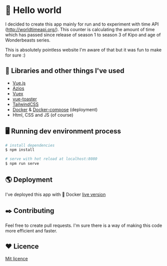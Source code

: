 # 👋 Hello world

I decided to create this app mainly for run and to experiment with time API (http://worldtimeapi.org/). This counter is calculating the amount of time which has passed since release of season 1 to season 3 of Kipo and age of Wonderbeasts series.

This is absolutely pointless website I'm aware of that but it was fun to make for sure :)

## 📜 Libraries and other things I've used

- [Vue.js]
- [Azios]
- [Vuex]
- [vue-toaster]
- [TailwindCSS]
- [Docker] & [Docker-compose] (deployment)
- Html, CSS and JS (of course)

## 🖥️ Running dev environment process

```bash
# install dependencies
$ npm install

# serve with hot reload at localhost:8080
$ npm run serve

```

## 🌎 Deployment

I've deployed this app with 🐬 Docker [live version]

## ✒️ Contributing
Feel free to create pull requests. I'm sure there is a way of making this code more efficient and faster.

## ❤️ Licence
[Mit licence]

[Mit licence]: <https://https://choosealicense.com/licenses/mit/>
[live version]: <https://kipo.wilchu.net>
[TailwindCSS]: <https://https://tailwindcss.com>
[vue-toaster]: <https://github.com/MeForma/vue-toaster>
[Vuex]: <https://vuex.vuejs.org>
[Azios]: <https://github.com/axios/axios>
[Vue.js]: <https://vuejs.org>
[Docker]: <https://www.docker.com>
[Docker-compose]: <https://docs.docker.com/compose/>